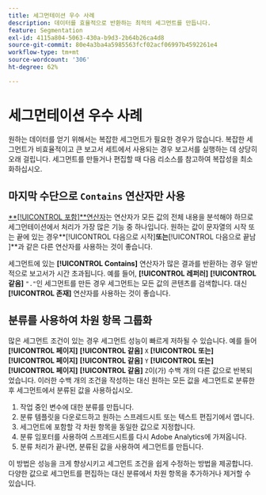 ```yaml
---
title: 세그먼테이션 우수 사례
description: 데이터를 효율적으로 반환하는 최적의 세그먼트를 만듭니다.
feature: Segmentation
exl-id: 4115a804-5063-430a-b9d3-2b64b26ca4d8
source-git-commit: 80e4a3ba4a5985563fcf02acf06997b4592261e4
workflow-type: tm+mt
source-wordcount: '306'
ht-degree: 62%

---
```


# 세그먼테이션 우수 사례

원하는 데이터를 얻기 위해서는 복잡한 세그먼트가 필요한 경우가 많습니다. 복잡한 세그먼트가 비효율적이고 큰 보고서 세트에서 사용되는 경우 보고서를 실행하는 데 상당히 오래 걸립니다. 세그먼트를 만들거나 편집할 때 다음 리소스를 참고하여 복잡성을 최소화하십시오.

## 마지막 수단으로 `Contains` 연산자만 사용

[**[!UICONTROL 포함&#x200B;]**연산자](/help/components/segmentation/seg-reference/seg-operators.md)는 연산자가 모든 값의 전체 내용을 분석해야 하므로 세그먼테이션에서 처리가 가장 많은 기능 중 하나입니다. 원하는 값이 문자열의 시작 또는 끝에 있는 경우**[!UICONTROL &#x200B;다음으로 시작&#x200B;]**또는**[!UICONTROL &#x200B;다음으로 끝남&#x200B;]**과 같은 다른 연산자를 사용하는 것이 좋습니다.

세그먼트에 있는 **[!UICONTROL Contains]** 연산자가 많은 결과를 반환하는 경우 일반적으로 보고서가 시간 초과됩니다. 예를 들어, **[!UICONTROL 레퍼러]** **[!UICONTROL 같음]** `"."`인 세그먼트를 만든 경우 세그먼트는 모든 값의 콘텐츠를 검색합니다. 대신 **[!UICONTROL 존재]** 연산자를 사용하는 것이 좋습니다.

## 분류를 사용하여 차원 항목 그룹화

많은 세그먼트 조건이 있는 경우 세그먼트 성능이 빠르게 저하될 수 있습니다. 예를 들어 **[!UICONTROL 페이지]** **[!UICONTROL 같음]** `X` **[!UICONTROL 또는]** **[!UICONTROL 페이지]** **[!UICONTROL 같음]** `Y` **[!UICONTROL 또는]** **[!UICONTROL 페이지]** **[!UICONTROL 같음]** `Z`이(가) 수백 개의 다른 값으로 반복되었습니다. 이러한 수백 개의 조건을 작성하는 대신 원하는 모든 값을 세그먼트로 분류한 후 세그먼트에서 분류된 값을 사용하십시오.

1. 작업 중인 변수에 대한 분류를 만듭니다.
2. 분류 템플릿을 다운로드하고 원하는 스프레드시트 또는 텍스트 편집기에서 엽니다.
3. 세그먼트에 포함할 각 차원 항목을 동일한 값으로 지정합니다.
4. 분류 임포터를 사용하여 스프레드시트를 다시 Adobe Analytics에 가져옵니다.
5. 분류 처리가 끝나면, 분류된 값을 사용하여 세그먼트를 만듭니다.

이 방법은 성능을 크게 향상시키고 세그먼트 조건을 쉽게 수정하는 방법을 제공합니다. 다양한 값으로 세그먼트를 편집하는 대신 분류에서 차원 항목을 추가하거나 제거할 수 있습니다.
